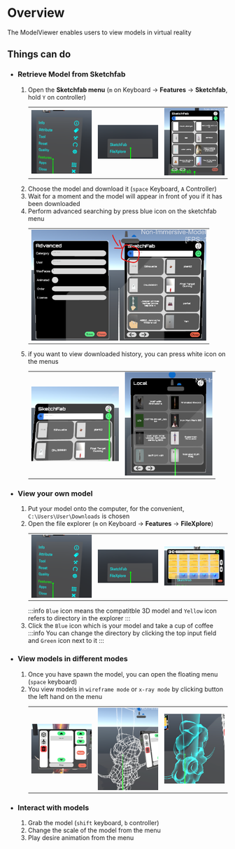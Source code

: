 # Overview

The ModelViewer enables users to view models in virtual reality

## Things can do

- ### Retrieve Model from Sketchfab
    1. Open the **Sketchfab menu** (`m` on Keyboard -> **Features** -> **Sketchfab**, hold `Y` on controller)
            <table>
            <tr>
                <td>
                    <img src="/images/Menu.png" width ="200"/>
                </td>
                <td>
                    <img src="/images/Menu2.png" width ="200"/>
                </td>
                <td>
                    <img src="/images/SketchfabMenu.png" width ="200"/>
                </td>
            </tr>
            </table>
    2. Choose the model and download it (`space` Keyboard, `A` Controller)
    3. Wait for a moment and the model will appear in front of you if it has been downloaded
    4. Perform advanced searching by press blue icon on the sketchfab menu
            <table>
            <tr>
                <td>
                    <img src="/public/images/AdvancedSearchMenu.png" width ="400"/>
                </td>
            </tr>
            </table>
    5. if you want to view downloaded history, you can press white icon on the menus
            <table>
            <tr>
                <td>
                    <img src="/images/WhiteIcon.png" width ="200"/>
                </td>
                <td>
                    <img src="/images/LocalHistoryMenu.png" width ="200"/>
                </td>
            </tr>
            </table>


- ### View your own model
  1. Put your model onto the computer, for the convenient, `C:\Users\User\Downloads` is chosen
  2. Open the file explorer (`m` on Keyboard -> **Features** -> **FileXplore**)
            <table>
            <tr>
                <td>
                    <img src="/images/Menu.png" width ="200"/>
                </td>
                <td>
                    <img src="/images/Menu2.png" width ="200"/>
                </td>
                <td>
                    <img src="/images/FileXplore.png" width ="200"/>
                </td>
            </tr>
            </table>
        :::info
        `Blue` icon means the compatitble 3D model and `Yellow` icon refers to directory in the explorer
        :::
    4. Click the `Blue` icon which is your model and take a cup of coffee
        :::info
        You can change the directory by clicking the top input field and `Green` icon next to it
        :::     


- ### View models in different modes
    1. Once you have spawn the model, you can open the floating menu (`space` keyboard)
    2. You view models in `wireframe mode` or `x-ray mode` by clicking button the left hand on the menu
            <table>
            <tr>
                <td>
                    <img src="/images/FloatingMenu.png" width ="200"/>
                </td>
                <td>
                    <img src="/images/Wireframe.png" width ="200"/>
                </td>
                 <td>
                    <img src="/images/x-ray.png" width ="200"/>
                </td>
            </tr>
            </table>

- ### Interact with models
    1. Grab the model (`shift` keyboard, `b` controller)
    2. Change the scale of the model from the menu
    3. Play desire animation from the menu